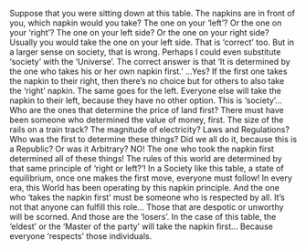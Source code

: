 Suppose that you were sitting down at this table. The napkins are in front of you, which napkin would you take? The one on your ‘left’? Or the one on your ‘right’? The one on your left side? Or the one on your right side? Usually you would take the one on your left side. That is ‘correct’ too. But in a larger sense on society, that is wrong. Perhaps I could even substitute ‘society’ with the ‘Universe’. The correct answer is that ‘It is determined by the one who takes his or her own napkin first.’ …Yes? If the first one takes the napkin to their right, then there’s no choice but for others to also take the ‘right’ napkin. The same goes for the left. Everyone else will take the napkin to their left, because they have no other option. This is ‘society’… Who are the ones that determine the price of land first? There must have been someone who determined the value of money, first. The size of the rails on a train track? The magnitude of electricity? Laws and Regulations? Who was the first to determine these things? Did we all do it, because this is a Republic? Or was it Arbitrary? NO! The one who took the napkin first determined all of these things! The rules of this world are determined by that same principle of ‘right or left?’! In a Society like this table, a state of equilibrium, once one makes the first move, everyone must follow! In every era, this World has been operating by this napkin principle. And the one who ‘takes the napkin first’ must be someone who is respected by all. It’s not that anyone can fulfill this role… Those that are despotic or unworthy will be scorned. And those are the ‘losers’. In the case of this table, the ‘eldest’ or the ‘Master of the party’ will take the napkin first… Because everyone ‘respects’ those individuals.
<!--
**elvodqa/elvodqa** is a ✨ _special_ ✨ repository because its `README.md` (this file) appears on your GitHub profile.

Here are some ideas to get you started:

- 🔭 I’m currently working on ...
- 🌱 I’m currently learning ...
- 👯 I’m looking to collaborate on ...
- 🤔 I’m looking for help with ...
- 💬 Ask me about ...
- 📫 How to reach me: ...
- 😄 Pronouns: ...
- ⚡ Fun fact: ...
-->
